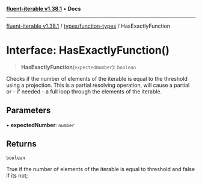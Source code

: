 [**fluent-iterable v1.38.1**](../../../README.md) • **Docs**

***

[fluent-iterable v1.38.1](../../../README.md) / [types/function-types](../README.md) / HasExactlyFunction

# Interface: HasExactlyFunction()

> **HasExactlyFunction**(`expectedNumber`): `boolean`

Checks if the number of elements of the iterable is equal to the threshold using a projection. This is a partial resolving operation, will cause a partial or - if needed - a full loop through the elements of the iterable.

## Parameters

• **expectedNumber**: `number`

## Returns

`boolean`

True if the number of elements of the iterable is equal to threshold and false if its not;
